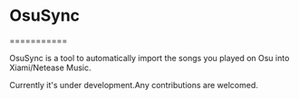 # OsuSync
===========

OsuSync is a tool to automatically import the songs you played on Osu into Xiami/Netease Music.

Currently it's under development.Any contributions are welcomed.

